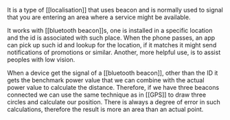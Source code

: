 It is a type of [[localisation]] that uses beacon and is normally used to signal that you are entering an area where a service might be available.

It works with [[bluetooth beacon]]s, one is installed in a specific location and the id is associated with such place. When the phone passes, an app can pick up such id and lookup for the location, if it matches it might send notifications of promotions or similar.
Another, more helpful use, is to assist peoples with low vision.

When a device get the signal of a [[bluetooth beacon]], other than the ID it gets the benchmark power value that we can combine with the actual power value to calculate the distance. Therefore, if we have three beacons connected we can use the same technique as in [[GPS]] to draw three circles and calculate our position.
There is always a degree of error in such calculations, therefore the result is more an area than an actual point.

